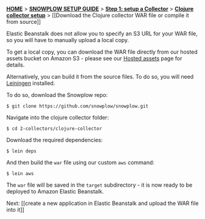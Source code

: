 [**HOME**](Home) > [**SNOWPLOW SETUP GUIDE**](Setting-up-Snowplow) > [**Step 1: setup a Collector**](Setting-up-a-Collector) > [**Clojure collector setup**](setting-up-the-clojure-collector) > [[Download the Clojure collector WAR file or compile it from source]]

Elastic Beanstalk does not allow you to specify an S3 URL for your WAR file, so you will have to manually upload a local copy.

To get a local copy, you can download the WAR file directly from our hosted assets bucket on Amazon S3 - please see our [Hosted assets][s3-download] page for details.

Alternatively, you can build it from the source files. To do so, you will need [Leiningen][leiningen] installed. 

To do so, download the Snowplow repo:

	$ git clone https://github.com/snowplow/snowplow.git

Navigate into the clojure collector folder:

	$ cd 2-collectors/clojure-collector

Download the required dependencies:

	$ lein deps

And then build the `war` file using our custom `aws` command:

	$ lein aws

The `war` file will be saved in the `target` subdirectory - it is now ready to be deployed to Amazon Elastic Beanstalk.

Next: [[create a new application in Elastic Beanstalk and upload the WAR file into it]]

[github-download]: https://github.com/snowplow/snowplow/downloads
[s3-download]: https://github.com/snowplow/snowplow/wiki/Hosted-assets
[leiningen]: https://github.com/technomancy/leiningen